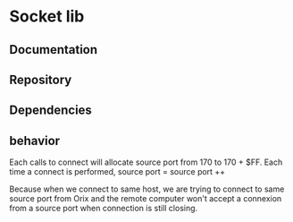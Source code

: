 # Socket lib

## Documentation

## Repository

## Dependencies

## behavior

Each calls to connect will allocate source port from 170 to 170 + $FF. Each time a connect is performed, source port = source port ++

Because when we connect to same host, we are trying to connect to same source port from Orix and the remote computer won't accept a connexion from a source port when connection is still closing.


